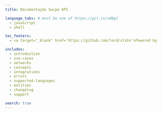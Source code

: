 ```yaml
---
title: Documentação Swipe API

language_tabs: # must be one of https://git.io/vQNgJ
  - javascript
  - shell

toc_footers:
  - <a target="_blank" href='https://github.com/lord/slate'>Powered by Slate</a>

includes:
  - introduction
  - use-cases
  - networks
  - concepts
  - integrations
  - errors
  - supported-languages
  - entities
  - changelog
  - support

search: true
---
```

